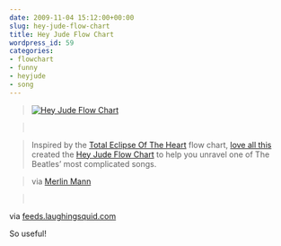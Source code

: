 ```yaml
---
date: 2009-11-04 15:12:00+00:00
slug: hey-jude-flow-chart
title: Hey Jude Flow Chart
wordpress_id: 59
categories:
- flowchart
- funny
- heyjude
- song
---
```


  


> 
> [![Hey Jude Flow Chart](http://laughingsquid.com/wp-content/uploads/hey-jude-flow-chart-20091029-133742.jpg)](http://loveallthis.tumblr.com/post/166124704)
> 
>   

> 
>  
> 
>   

> 
> Inspired by the [Total Eclipse Of The Heart](http://jeannr.tumblr.com/post/165291081/i-made-a-flow-chart-that-we-might-better) flow chart, [love all this](http://loveallthis.tumblr.com/) created the [Hey Jude Flow Chart](http://loveallthis.tumblr.com/post/166124704) to help you unravel one of The Beatles’ most complicated songs.
> 
>   

> 
> via [Merlin Mann](http://www.kungfugrippe.com/post/227010489/via-thememegeneration)
> 
>   

> 
>  
> 
>   

> 
>   
</blockquote>

  


via [feeds.laughingsquid.com](http://feeds.laughingsquid.com/~r/laughingsquid/~3/5rHh5OM-SGk/)



So useful!


